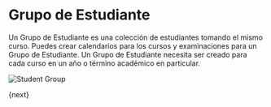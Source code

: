 # Grupo de Estudiante

Un Grupo de Estudiante es una colección de estudiantes tomando el mismo curso. Puedes crear calendarios para los cursos y examinaciones para un Grupo de Estudiante.
Un Grupo de Estudiante necesita ser creado para cada curso en un año o término académico en particular.

<img class="screenshot" alt="Student Group" src="/docs/assets/img/education/student/student-group.png">

{next}
